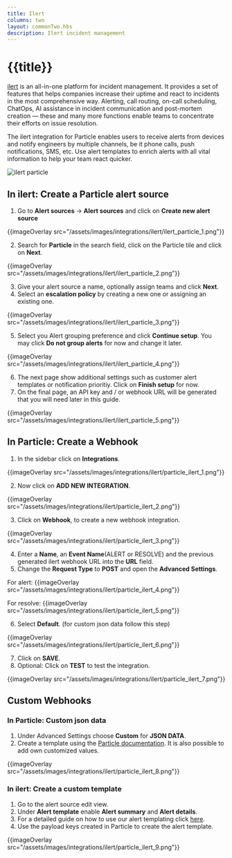 ```yaml
---
title: Ilert
columns: two
layout: commonTwo.hbs
description: Ilert incident management
---
```


# {{title}}

[ilert](https://eu1.hubs.ly/H062_XF0) is an all-in-one platform for incident management. It provides a set of features that helps companies increase their uptime 
and react to incidents in the most comprehensive way. Alerting, call routing, on-call scheduling, ChatOps, AI assistance in incident communication and post-mortem 
creation — these and many more functions enable teams to concentrate their efforts on issue resolution.

The ilert integration for Particle enables users to receive alerts from devices and notify engineers by multiple channels, be it phone calls, push notifications, 
SMS, etc. Use alert templates to enrich alerts with all vital information to help your team react quicker.

![ilert particle](/assets/images/integrations/ilert/ilert_particle.png)

## In ilert: Create a Particle alert source

1. Go to **Alert sources** -> **Alert sources** and click on **Create new alert source**

{{imageOverlay src="/assets/images/integrations/ilert/ilert_particle_1.png"}}

2. Search for **Particle** in the search field, click on the Particle tile and click on **Next**.

{{imageOverlay src="/assets/images/integrations/ilert/ilert_particle_2.png"}}

3. Give your alert source a name, optionally assign teams and click **Next**.
4. Select an **escalation policy** by creating a new one or assigning an existing one.

{{imageOverlay src="/assets/images/integrations/ilert/ilert_particle_3.png"}}

5. Select you Alert grouping preference and click **Continue setup**. You may click **Do not group alerts** for now and change it later.

{{imageOverlay src="/assets/images/integrations/ilert/ilert_particle_4.png"}}

6. The next page show additional settings such as customer alert templates or notification prioritiy. Click on **Finish setup** for now.
7. On the final page, an API key and / or webhook URL will be generated that you will need later in this guide.

{{imageOverlay src="/assets/images/integrations/ilert/ilert_particle_5.png"}}

## In Particle: Create a Webhook

1. In the sidebar click on **Integrations**.

{{imageOverlay src="/assets/images/integrations/ilert/particle_ilert_1.png"}}

2. Now click on **ADD NEW INTEGRATION**.

{{imageOverlay src="/assets/images/integrations/ilert/particle_ilert_2.png"}}

3. Click on **Webhook**, to create a new webhook integration.

{{imageOverlay src="/assets/images/integrations/ilert/particle_ilert_3.png"}}

4. Enter a **Name**, an **Event Name**(ALERT or RESOLVE) and the previous generated ilert webhook URL into the **URL** field.
5. Change the **Request Type** to **POST** and open the **Advanced Settings**.

For alert:
{{imageOverlay src="/assets/images/integrations/ilert/particle_ilert_4.png"}}

For resolve:
{{imageOverlay src="/assets/images/integrations/ilert/particle_ilert_5.png"}}

6. Select **Default**. (for custom json data follow this step)

{{imageOverlay src="/assets/images/integrations/ilert/particle_ilert_6.png"}}

7. Click on **SAVE**.
8. Optional: Click on **TEST** to test the integration.

{{imageOverlay src="/assets/images/integrations/ilert/particle_ilert_7.png"}}


## Custom Webhooks

### In Particle: Custom json data

1. Under Advanced Settings choose **Custom** for **JSON DATA**.
2. Create a template using the [Particle documentation](/reference/cloud-apis/webhooks/). It is also possible to add own customized values.

{{imageOverlay src="/assets/images/integrations/ilert/particle_ilert_8.png"}}

### In ilert: Create a custom template

1. Go to the alert source edit view.
2. Under **Alert template** enable **Alert summary** and **Alert details**.
3. For a detailed guide on how to use our alert templating click [here](https://eu1.hubs.ly/H06300b0).
4. Use the payload keys created in Particle to create the alert template.

{{imageOverlay src="/assets/images/integrations/ilert/particle_ilert_9.png"}}


